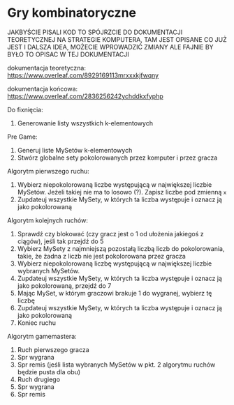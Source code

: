 # Gry kombinatoryczne
JAKBYŚCIE PISALI KOD TO SPÓJRZCIE DO DOKUMENTACJI TEORETYCZNEJ NA STRATEGIE KOMPUTERA, TAM JEST OPISANE CO JUŻ JEST I DALSZA IDEA, MOŻECIE WPROWADZIĆ ZMIANY ALE FAJNIE BY BYŁO TO OPISAC W TEJ DOKUMENTACJI

dokumentacja teoretyczna: https://www.overleaf.com/8929169113mrxxxkjfwqny

dokumentacja końcowa: https://www.overleaf.com/2836256242ychddkxfyphp

Do fixnięcia:
1. Generowanie listy wszystkich k-elementowych


Pre Game:
1. Generuj liste MySetów k-elementowych
2. Stwórz globalne sety pokolorowanych przez komputer i przez gracza

Algorytm pierwszego ruchu:
1. Wybierz niepokolorowaną liczbe występującą w największej liczbie MySetów. Jeżeli takiej nie ma to losowo (?). Zapisz liczbe pod zmienną `x`
2. Zupdateuj wszystkie MySety, w których ta liczba występuje i oznacz ją jako pokolorowaną

Algorytm kolejnych ruchów:
1. Sprawdź czy blokować (czy gracz jest o 1 od ułożenia jakiegoś z ciągów), jeśli tak przejdź do 5
2. Wybierz MySety z najmniejszą pozostałą liczbą liczb do pokolorowania, takie, że żadna z liczb nie jest pokolorowana przez gracza
3. Wybierz niepokolorowaną liczbę występującą w największej liczbie wybranych MySetów.
4. Zupdateuj wszystkie MySety, w których ta liczba występuje i oznacz ją jako pokolorowaną, przejdź do 7
5. Mając MySet, w którym graczowi brakuje 1 do wygranej, wybierz tę liczbę
6. Zupdateuj wszystkie MySety, w których ta liczba występuje i oznacz ją jako pokolorowaną
7. Koniec ruchu

Algorytm gamemastera:
1. Ruch pierwszego gracza
2. Spr wygrana
3. Spr remis (jeśli lista wybranych MySetów w pkt. 2 algorytmu ruchów będzie pusta dla obu)
4. Ruch drugiego
5. Spr wygrana
6. Spr remis

